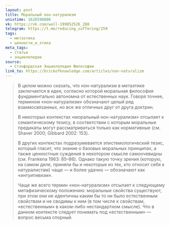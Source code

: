 ```yaml
---
layout: post
title: Моральный нон-натурализм
unixtime: 1626598806
vk: https://vk.com/wall-199052526_288
telegram: https://t.me/reducing_suffering/159
tags:
  - метаэтика
  - ценности_и_этика
meta_tags:
  - статьи
  - энциклопедии
source:
  - Стэнфордская Энциклопедия Философии
link_to: https://brickofknowledge.com/articles/non-naturalizm
---
```

>В целом можно сказать, что нон-натурализм в метаэтике заключается в идее, согласно которой моральная философия фундаментально автономна от естественных наук. Говоря точнее, термином «нон-натурализм» обозначают целый ряд взаимосвязанных, но все же отличных друг от друга доктрин.
>
>В некоторых контекстах «моральный нон-натурализм» отсылает к семантическому тезису, в соответствии с которым моральные предикаты могут рассматриваться только как нормативные (см. Shaver 2000; Gibbard 2002: 153).
>
>В других контекстах подразумевается эпистемологический тезис, который гласит, что знание о базовых моральных принципах, а также ценностные суждения в некотором смысле самоочевидны (см. Frankena 1963: 85–86). Однако такую точку зрения (которую, на самом деле, приняли бы и некоторые из тех, кто относит себя к натуралистам) чаще — и более удачно — обозначают как «интуитивизм».
>
>Чаще же всего термин «нон-натурализм» отсылает к следующему метафизическому положению: моральные свойства существуют, при этом они не идентичны каким бы то ни было естественным свойствам и не сводимы к ним (в том числе к свойствам, «естественным» в каком-либо нестандартном смысле). Что в данном контексте следует понимать под «естественным» — вопрос весьма спорный.